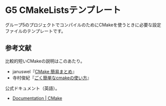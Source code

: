 # G5 CMakeListsテンプレート

グループ5のプロジェクトでコンパイルのためにCMakeを使うときに必要な設定ファイルのテンプレートです。

## 参考文献

比較的短いCMakeの説明はこのあたり。

* januswel『[CMake 簡易まとめ](https://qiita.com/janus_wel/items/a673793d448c72cbc95e)』
* 寺村俊紀『[ごく簡単なcmakeの使い方](https://qiita.com/termoshtt/items/539541c180dfc40a1189)』

公式ドキュメント（英語）。

* [Documentation | CMake](https://cmake.org/documentation/)
